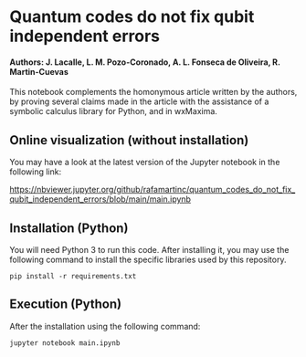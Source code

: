 # Quantum codes do not fix qubit independent errors
#### Authors: J. Lacalle, L. M. Pozo-Coronado, A. L. Fonseca de Oliveira, R. Martin-Cuevas

This notebook complements the homonymous article written by the authors, by proving several claims made in the article with the assistance of a symbolic calculus library for Python, and in wxMaxima.

## Online visualization (without installation)

You may have a look at the latest version of the Jupyter notebook in the following link:

https://nbviewer.jupyter.org/github/rafamartinc/quantum_codes_do_not_fix_qubit_independent_errors/blob/main/main.ipynb


## Installation (Python)

You will need Python 3 to run this code. After installing it, you may use the following command to install the specific libraries used by this repository.

```
pip install -r requirements.txt
```

## Execution (Python)

After the installation using the following command:

```
jupyter notebook main.ipynb
```
